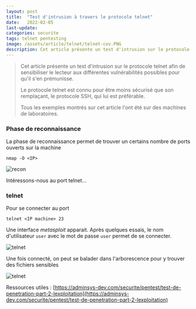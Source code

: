 ```yaml
---
layout: post
title:  "Test d'intrusion à travers le protocole telnet"
date:   2022-02-05
last-update: 
categories: securite
tags: telnet pentesting 
image: /assets/article/telnet/telnet-cov.PNG
description: Cet article présente un test d'intrusion sur le protocole telnet afin de sensibiliser le lecteur aux différentes vulnérabilités possibles pour qu'il s'en prémunisse.
---
```




> Cet article présente un test d'intrusion sur le protocole telnet afin de sensibiliser le lecteur aux différentes vulnérabilités possibles pour qu'il s'en prémunisse.
>
> Le protocole telnet est connu pour être moins sécurisé que son remplaçant, le protocole SSH, qui lui est préférable.
>
> Tous les exemples montrés sur cet article l'ont été sur des machines de laboratoires.

### Phase de reconnaissance

La phase de reconnaissance permet de trouver un certains nombre de ports ouverts sur la machine

```
nmap -O <IP>
```

![recon]({{site.url_complet}}/assets/article/pentest/telnet/recon.PNG)



Intéressons-nous au port telnet...

### telnet

Pour se connecter au port

```
telnet <IP machine> 23
```

Une interface *metasploit* apparait. Après quelques essais, le nom d'utilisateur `user` avec le mot de passe `user` permet de se connecter.

![telnet]({{site.url_complet}}/assets/article/pentest/telnet/telnet.PNG)



Une fois connecté, on peut se balader dans l'arborescence pour y trouver des fichiers sensibles

![telnet]({{site.url_complet}}/assets/article/pentest/telnet/arborescence.PNG)



Ressources utiles : [https://adminsys-dev.com/securite/pentest/test-de-penetration-part-2-lexploitation](https://adminsys-dev.com/securite/pentest/test-de-penetration-part-2-lexploitation)